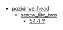 * [pozidrive_head](pozidrive_head)
  * [screw_tite_two](pozidrive_head/screw_tite_two)
    * [547FY](pozidrive_head/screw_tite_two/547FY)

